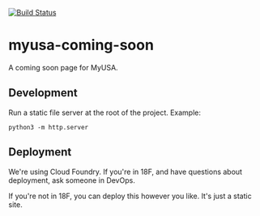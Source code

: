 [![Build Status](https://travis-ci.org/18F/myusa-coming-soon.svg?branch=master)](https://travis-ci.org/18F/myusa-coming-soon)

# myusa-coming-soon

A coming soon page for MyUSA.

## Development

Run a static file server at the root of the project. Example:

```
python3 -m http.server
```

## Deployment

We're using Cloud Foundry. If you're in 18F, and have questions about deployment, ask someone in DevOps.

If you're not in 18F, you can deploy this however you like. It's just a static site.
